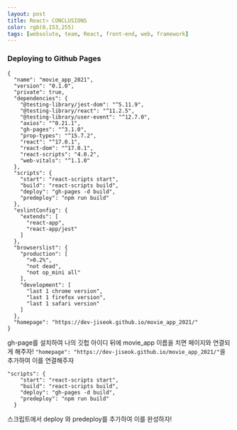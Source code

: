 ```yaml
---
layout: post
title: React⚛ CONCLUSIONS
color: rgb(0,153,255)
tags: [websolute, team, React, front-end, web, framework]
---
```


### Deploying to Github Pages

```
{
  "name": "movie_app_2021",
  "version": "0.1.0",
  "private": true,
  "dependencies": {
    "@testing-library/jest-dom": "^5.11.9",
    "@testing-library/react": "^11.2.5",
    "@testing-library/user-event": "^12.7.0",
    "axios": "^0.21.1",
    "gh-pages": "^3.1.0",
    "prop-types": "^15.7.2",
    "react": "^17.0.1",
    "react-dom": "^17.0.1",
    "react-scripts": "4.0.2",
    "web-vitals": "^1.1.0"
  },
  "scripts": {
    "start": "react-scripts start",
    "build": "react-scripts build",
    "deploy": "gh-pages -d build",
    "predeploy": "npm run build"
  },
  "eslintConfig": {
    "extends": [
      "react-app",
      "react-app/jest"
    ]
  },
  "browserslist": {
    "production": [
      ">0.2%",
      "not dead",
      "not op_mini all"
    ],
    "development": [
      "last 1 chrome version",
      "last 1 firefox version",
      "last 1 safari version"
    ]
  },
  "homepage": "https://dev-jiseok.github.io/movie_app_2021/"
}
```

gh-page를 설치하여 나의 깃헙 아이디 뒤에 movie_app 이름을 치면 페이지와 연결되게 해주자! `"homepage": "https://dev-jiseok.github.io/movie_app_2021/"`을 추가하여 이를 연결해주자

```
"scripts": {
    "start": "react-scripts start",
    "build": "react-scripts build",
    "deploy": "gh-pages -d build",
    "predeploy": "npm run build"
  }
```

스크립트에서 deploy 와 predeploy를 추가하여 이를 완성하자!
